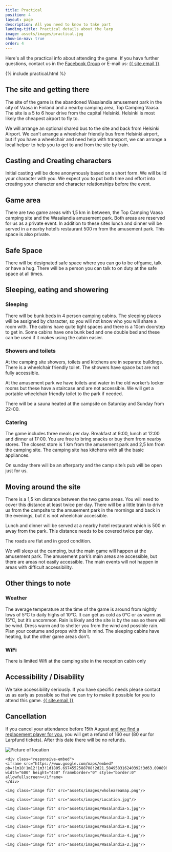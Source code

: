 ```yaml
---
title: Practical
position: 4
layout: page
description: All you need to know to take part
landing-title: Practical details about the larp
image: assets/images/practical.jpg
show-in-nav: true
order: 4
---
```


<div class="row">
<div class="7u 12u$(small)" markdown="1">

<p class="lead">Here's all the practical info about attending the game. If you have further questions, contact us in the <a href="{{ site.facebook_url }}" target="blank">Facebook Group</a> or E-mail us: <a href="mailto:{{ site.email }}">{{ site.email }}</a>.
</p>

{% include practical.html %}


## The site and getting there

The site of the game is the abandoned Wasalandia amusement park in the city of Vaasa in Finland and a nearby camping area, Top Camping Vaasa. The site is a 5 to 6 hour drive from the capital Helsinki. Helsinki is most likely the cheapest airport to fly to.

We will arrange an optional shared bus to the site and back from Helsinki Airport. We can’t arrange a wheelchair friendly bus from Helsinki airport, but if you have a wheelchair and need help with transport, we can arrange a local helper to help you to get to and from the site by train.



## Casting and Creating characters

Initial casting will be done anonymously based on a short form. We will build your character with you. We expect you to put both time and effort into creating your character and character relationships before the event.

## Game area

There are two game areas with 1,5 km in between, the Top Camping Vaasa camping site and the Wasalandia amusement park. Both areas are reserved for us as a private event. In addition to these sites lunch and dinner will be served in a nearby hotel’s restaurant 500 m from the amusement park. This space is also private.

## Safe Space

There will be designated safe space where you can go to be offgame, talk or have a hug. There will be a person you can talk to on duty at the safe space at all times.

## Sleeping, eating and showering

### Sleeping
There will be bunk beds in 4 person camping cabins. The sleeping places will be assigned by character, so you will not know who you will share a room with. The cabins have quite tight spaces and there is a 10cm doorstep to get in. Some cabins have one bunk bed and one double bed and these can be used if it makes using the cabin easier.

### Showers and toilets
At the camping site showers, toilets and kitchens are in separate buildings. There is a wheelchair friendly toilet. The showers have space but are not fully accessible.

At the amusement park we have toilets and water in the old worker’s locker rooms but these have a staircase and are not accessible. We will get a portable wheelchair friendly toilet to the park if needed.

There will be a sauna heated at the campsite on Saturday and Sunday from 22-00.

### Catering
The game includes three meals per day. Breakfast at 9:00, lunch at 12:00 and dinner at 17:00. You are free to bring snacks or buy them from nearby stores. The closest store is 1 km from the amusement park and 2,5 km from the camping site. The camping site has kitchens with all the basic appliances.

On sunday there will be an afterparty and the camp site’s pub will be open just for us.

## Moving around the site

There is a 1,5 km distance between the two game areas. You will need to cover this distance at least twice per day. There will be a little train to drive us from the campsite to the amusement park in the mornings and back in the evenings, but it is not wheelchair accessible.

Lunch and dinner will be served at a nearby hotel restaurant which is 500 m away from the park. This distance needs to be covered twice per day.

The roads are flat and in good condition.

We will sleep at the camping, but the main game will happen at the amusement park. The amusement park’s main areas are accessible, but there are areas not easily accessible. The main events will not happen in areas with difficult accessibility.

## Other things to note

### Weather

The average temperature at the time of the game is around from nightly lows of 5°C to daily highs of 10°C. It can get as cold as 0°C or as warm as 15°C, but it’s uncommon. Rain is likely and the site is by the sea so there will be wind. Dress warm and to shelter you from the wind and possible rain. Plan your costume and props with this in mind. The sleeping cabins have heating, but the other game areas don’t.

### WiFi

There is limited Wifi at the camping site in the reception cabin only

## Accessibility / Disability

We take accessibility seriously.  If you have specific needs please contact us as early as possible so that we can try to make it possible for you to attend this game.
<a href="mailto:{{ site.email }}">{{ site.email }}</a>

## Cancellation

If you cancel your attendance before 15th August <u>and we find a replacement player for you</u>, you will get a refund of 160 eur (80 eur for Larpfund tickets). After this date there will be no refunds.

</div>
<div class="5u 12u$(small)">
    <img src="assets/images/Location2.jpg" class="image fit" alt="Picture of location"/>

    <div class="responsive-embed">
    <iframe src="https://www.google.com/maps/embed?pb=!1m18!1m12!1m3!1d1805.6974552588708!2d21.584958316240392!3d63.09089888312916!2m3!1f0!2f0!3f0!3m2!1i1024!2i768!4f13.1!3m3!1m2!1s0x467d6063c94320c1%3A0xc299018ef6db9a99!2sWasalandia!5e0!3m2!1ssv!2sse!4v1485296734724" width="600" height="450" frameborder="0" style="border:0" allowfullscreen></iframe>
    </div>

    <img class="image fit" src="assets/images/wholeareamap.png"/>

    <img class="image fit" src="assets/images/Location.jpg"/>

    <img class="image fit" src="assets/images/Wasalandia-5.jpg"/>

    <img class="image fit" src="assets/images/Wasalandia-3.jpg"/>

    <img class="image fit" src="assets/images/Wasalandia-8.jpg"/>

    <img class="image fit" src="assets/images/Wasalandia-4.jpg"/>

    <img class="image fit" src="assets/images/Wasalandia-2.jpg"/>




</div>
</div>
